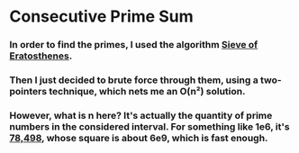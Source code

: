 # Consecutive Prime Sum

### In order to find the primes, I used the algorithm [Sieve of Eratosthenes](https://cp-algorithms.com/algebra/sieve-of-eratosthenes.html).  

### Then I just decided to brute force through them, using a two-pointers technique, which nets me an O(n²) solution.  

### However, what is n here? It's actually the quantity of prime numbers in the considered interval. For something like 1e6, it's [78,498](https://t5k.org/howmany.html), whose square is about 6e9, which is fast enough.  
